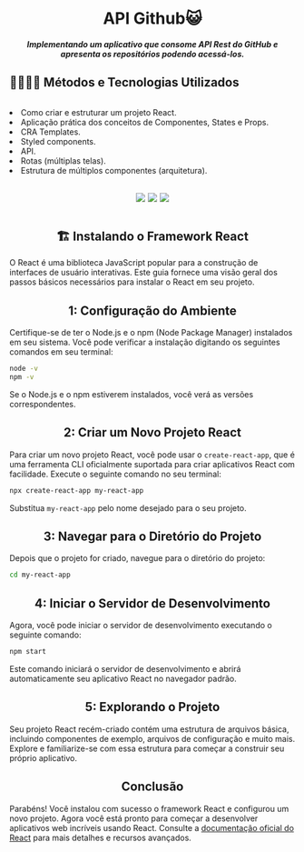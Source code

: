 <h1 align="center">API Github😺</h1>
<h5 align="center"> Implementando um aplicativo que consome API Rest do GitHub e apresenta os repositórios podendo acessá-los.</h5>

<div>
    <h2 align="center" style="display: flex">🧑🏼‍💻🔎 Métodos e Tecnologias Utilizados</h2>
    <p style="display: flex; justify-content: center">
        <li>Como criar e estruturar um projeto React.<br>
        <li>Aplicação prática dos conceitos de Componentes, States e Props.<br>
        <li>CRA Templates.</li>
        <li>Styled components.</li>
        <li>API.</li>
        <li>Rotas (múltiplas telas).</li>
        <li>Estrutura de múltiplos componentes (arquitetura).</li>
    </p>
</div><br>

<div style=" display: flex; justify-content: center; align-items: center; gap: 5px">
    <img align="center" src="https://img.shields.io/badge/React-20232A?style=for-the-badge&logo=react&logoColor=61DAFB"/>
    <img align="center" src="https://img.shields.io/badge/Node.js-43853D?style=for-the-badge&logo=node.js&logoColor=white"/>
    <img align="center" src="https://img.shields.io/badge/styled--components-DB7093?style=for-the-badge&logo=styled-components&logoColor=white"/>
</div><br>

<h2 align="center">🏗️ Instalando o Framework React</h2>

O React é uma biblioteca JavaScript popular para a construção de interfaces de usuário interativas. Este guia fornece uma visão geral dos passos básicos necessários para instalar o React em seu projeto.

<h2 align="center"> 1: Configuração do Ambiente </h2>

Certifique-se de ter o Node.js e o npm (Node Package Manager) instalados em seu sistema. Você pode verificar a instalação digitando os seguintes comandos em seu terminal:

```bash
node -v
npm -v
```

Se o Node.js e o npm estiverem instalados, você verá as versões correspondentes.

<h2 align="center"> 2: Criar um Novo Projeto React </h2>

Para criar um novo projeto React, você pode usar o `create-react-app`, que é uma ferramenta CLI oficialmente suportada para criar aplicativos React com facilidade. Execute o seguinte comando no seu terminal:

```bash
npx create-react-app my-react-app
```

Substitua `my-react-app` pelo nome desejado para o seu projeto.

<h2 align="center""> 3: Navegar para o Diretório do Projeto</h2>

Depois que o projeto for criado, navegue para o diretório do projeto:

```bash
cd my-react-app
```

<h2 align="center"> 4: Iniciar o Servidor de Desenvolvimento</h2>

Agora, você pode iniciar o servidor de desenvolvimento executando o seguinte comando:

```bash
npm start
```

Este comando iniciará o servidor de desenvolvimento e abrirá automaticamente seu aplicativo React no navegador padrão.

<h2 align="center"> 5: Explorando o Projeto</h2>

Seu projeto React recém-criado contém uma estrutura de arquivos básica, incluindo componentes de exemplo, arquivos de configuração e muito mais. Explore e familiarize-se com essa estrutura para começar a construir seu próprio aplicativo.

<h2 align="center"> Conclusão</h2>

Parabéns! Você instalou com sucesso o framework React e configurou um novo projeto. Agora você está pronto para começar a desenvolver aplicativos web incríveis usando React. Consulte a [documentação oficial do React](https://reactjs.org/) para mais detalhes e recursos avançados.
